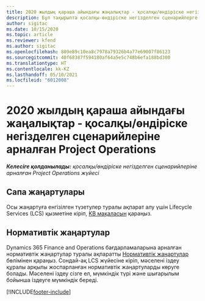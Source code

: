 ```yaml
---
title: 2020 жылдың қараша айындағы жаңалықтар - қосалқы/өндіріске негізделген сценарийлеріне арналған Project Operations
description: Бұл тақырыпта қосалқы-өндіріске негізделген сценарийлерге арналған Project Operations бағдарламасының 2020 жылғы қараша айы шығарылымындағы сапа жаңартулары туралы ақпарат берілген.
author: sigitac
ms.date: 10/15/2020
ms.topic: article
ms.reviewer: kfend
ms.author: sigitac
ms.openlocfilehash: 809e89c10ea8c7978a79326b4a77e69007f86123
ms.sourcegitcommit: 40f68387f594180af64a5e5c748b6efa188bd300
ms.translationtype: HT
ms.contentlocale: kk-KZ
ms.lasthandoff: 05/10/2021
ms.locfileid: "6012008"
---
```

# <a name="whats-new-november-2020---project-operations-for-stockedproduction-based-scenarios"></a>2020 жылдың қараша айындағы жаңалықтар - қосалқы/өндіріске негізделген сценарийлеріне арналған Project Operations

_**Келесіге қолданылады:** қосалқы/өндіріске негізделген сценарийлеріне арналған Project Operations жүйесі_

## <a name="quality-updates"></a>Сапа жаңартулары

Осы жаңартуға енгізілген түзетулер туралы ақпарат алу үшін Lifecycle Services (LCS) қызметіне кіріп, [KB мақаласын](https://fix.lcs.dynamics.com/Issue/Details?bugId=488609&amp;dbType=3&amp;qc=8251e8e1d5e2386de850599926c1adc3fec8e2ba25308036d22cdfe0a1c28fc7) қараңыз.

## <a name="regulatory-updates"></a>Нормативтік жаңартулар

Dynamics 365 Finance and Operations бағдарламаларына арналған нормативтік жаңартулар туралы ақпаратты [Нормативтік жаңартулар](/dynamics365/finance/localizations/regulatory-updates) бөлімінен қараңыз. Сондай-ақ LCS жүйесіне кіріп, мәселені іздеу құралы арқылы жоспарланған нормативтік жаңартуларды көруге болады. Мәселені іздеу сізге ел, мүмкіндік түрі және шығарылым бойынша іздеуге мүмкіндік береді.


[!INCLUDE[footer-include](../../includes/footer-banner.md)]